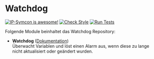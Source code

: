 # Watchdog

[![IP-Symcon is awesome!](https://img.shields.io/badge/IP--Symcon-5.1-blue.svg)](https://www.symcon.de)
[![Check Style](https://github.com/symcon/Watchdog/workflows/Check%20Style/badge.svg)](https://github.com/symcon/Watchdog/actions)
[![Run Tests](https://github.com/symcon/Watchdog/workflows/Run%20Tests/badge.svg)](https://github.com/symcon/Watchdog/actions)

Folgende Module beinhaltet das Watchdog Repository:

- __Watchdog__ ([Dokumentation](Watchdog))  
	Überwacht Variablen und löst einen Alarm aus, wenn diese zu lange nicht aktualisiert oder geändert wurden.
